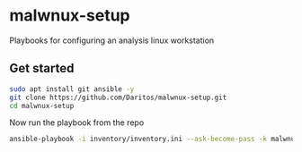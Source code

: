 # malwnux-setup
Playbooks for configuring an analysis linux workstation


## Get started
```bash
sudo apt install git ansible -y
git clone https://github.com/Daritos/malwnux-setup.git
cd malwnux-setup
```

Now run the playbook from the repo

```bash
ansible-playbook -i inventory/inventory.ini --ask-become-pass -k malwnux_playbook.yml -u <insert_your_username_here>
```